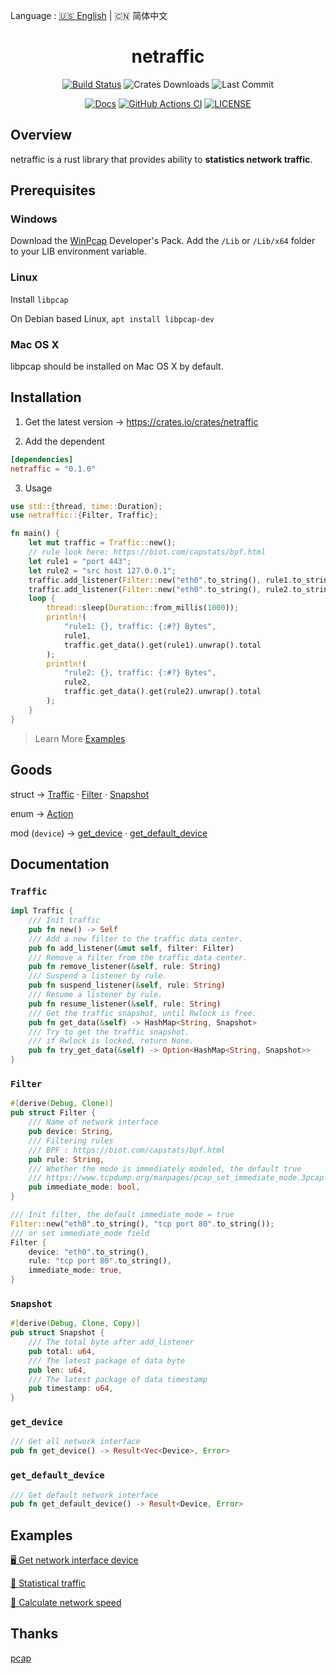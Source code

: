 Language : [🇺🇸 English](./README.md) | 🇨🇳 简体中文

<h1 align="center">netraffic</h1>
<div align="center">

[![Build Status](https://img.shields.io/crates/v/netraffic)](https://crates.io/crates/netraffic)
![Crates Downloads](https://img.shields.io/crates/d/netraffic)
![Last Commit](https://img.shields.io/github/last-commit/ZingerLittleBee/netraffic)

</div>
<div align="center">

[![Docs](https://img.shields.io/docsrs/netraffic)](https://docs.rs/netraffic/0.1.0/netraffic/)
[![GitHub Actions CI](https://img.shields.io/github/workflow/status/ZingerLittleBee/netraffic/Test%20CI)](https://github.com/ZingerLittleBee/netraffic/actions)
[![LICENSE](https://img.shields.io/crates/l/netraffic)](./LICENSE)

</div>

## Overview
netraffic is a rust library that provides ability to **statistics network traffic**.

## Prerequisites
### Windows
Download the [WinPcap](http://www.winpcap.org/install/default.htm) Developer's Pack. Add the `/Lib` or `/Lib/x64` folder to your LIB environment variable.

### Linux
Install `libpcap`

On Debian based Linux, `apt install libpcap-dev`

### Mac OS X
libpcap should be installed on Mac OS X by default.

## Installation
1. Get the latest version -> https://crates.io/crates/netraffic

2. Add the dependent
```toml
[dependencies]
netraffic = "0.1.0"
```

3. Usage
```rust
use std::{thread, time::Duration};
use netraffic::{Filter, Traffic};

fn main() {
    let mut traffic = Traffic::new();
    // rule look here: https://biot.com/capstats/bpf.html
    let rule1 = "port 443";
    let rule2 = "src host 127.0.0.1";
    traffic.add_listener(Filter::new("eth0".to_string(), rule1.to_string()));
    traffic.add_listener(Filter::new("eth0".to_string(), rule2.to_string()));
    loop {
        thread::sleep(Duration::from_millis(1000));
        println!(
            "rule1: {}, traffic: {:#?} Bytes",
            rule1,
            traffic.get_data().get(rule1).unwrap().total
        );
        println!(
            "rule2: {}, traffic: {:#?} Bytes",
            rule2,
            traffic.get_data().get(rule2).unwrap().total
        );
    }
}
```
> Learn More [Examples](#examples)


## Goods
struct -> [Traffic](#traffic) · [Filter](#filter) · [Snapshot](#snapshot)

enum -> [Action](#action)

mod (`device`) -> [get_device](#get_device) · [get_default_device](#get_default_device)

## Documentation
### `Traffic`
```rust
impl Traffic {
    /// Init traffic
    pub fn new() -> Self
    /// Add a new filter to the traffic data center.
    pub fn add_listener(&mut self, filter: Filter)
    /// Remove a filter from the traffic data center.
    pub fn remove_listener(&self, rule: String)
    /// Suspend a listener by rule.
    pub fn suspend_listener(&self, rule: String)
    /// Resume a listener by rule.
    pub fn resume_listener(&self, rule: String)
    /// Get the traffic snapshot, until Rwlock is free.
    pub fn get_data(&self) -> HashMap<String, Snapshot>
    /// Try to get the traffic snapshot.
    /// if Rwlock is locked, return None.
    pub fn try_get_data(&self) -> Option<HashMap<String, Snapshot>>
}
```

### `Filter`
```rust
#[derive(Debug, Clone)]
pub struct Filter {
    /// Name of network interface
    pub device: String,
    /// Filtering rules
    /// BPF : https://biot.com/capstats/bpf.html
    pub rule: String,
    /// Whether the mode is immediately modeled, the default true
    /// https://www.tcpdump.org/manpages/pcap_set_immediate_mode.3pcap.html
    pub immediate_mode: bool,
}

/// Init filter, the default immediate_mode = true
Filter::new("eth0".to_string(), "tcp port 80".to_string());
/// or set immediate_mode field
Filter {
    device: "eth0".to_string(),
    rule: "tcp port 80".to_string(),
    immediate_mode: true,
}
```

### `Snapshot`
```rust
#[derive(Debug, Clone, Copy)]
pub struct Snapshot {
    /// The total byte after add_listener
    pub total: u64,
    /// The latest package of data byte
    pub len: u64,
    /// The latest package of data timestamp
    pub timestamp: u64,
}
```

### `get_device`
```rust
/// Get all network interface
pub fn get_device() -> Result<Vec<Device>, Error>
```

### `get_default_device`
```rust
/// Get default network interface
pub fn get_default_device() -> Result<Device, Error>
```


## Examples
[🖥 Get network interface device](./examples/device.rs)

[🚥 Statistical traffic](./examples/traffic.rs)

[🚄 Calculate network speed](./examples/speed.rs)



## Thanks
[pcap](https://github.com/rust-pcap/pcap)
